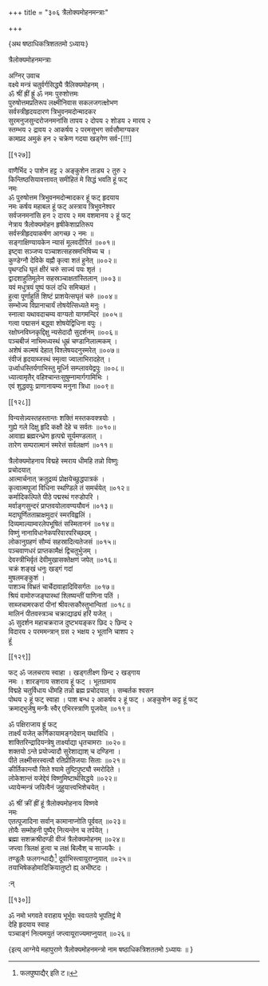 +++
title = "३०६ त्रैलोक्यमोहनमन्त्राः"

+++

\{अथ षष्ठाधिकत्रिशततमो ऽध्यायः\}

त्रैलोक्यमोहनमन्त्राः  
    
अग्निर् उवाच  
वक्ष्ये मन्त्रं चतुर्वर्गसिद्ध्यै त्रैलिक्यमोहनम् ।  
ॐ श्रीं ह्रीं ह्रूं ॐ नमः पुरुशोत्तमः  
पुरुषोत्तमप्रतिरूप लक्ष्मीनिवास सकलजगत्क्षोभण  
सर्वस्त्रीहृदयदारण त्रिभुवनमदोन्मादकर  
सुरमनुजसुन्दरोजनमनांसि तापय २ दोपय २ शोडय २ मारय २  
स्तम्भय २ द्रावय २ आकर्षय २ परमसुभग सर्वसौमाग्यकर  
कामप्रद अमुकं हन २ चक्रेण गदया खड्गेण सर्व-[!!!]  

[[१२७]]

वाणैर्भिद २ पाशेन हट्ट २ अङ्कुशेन ताड्य २ तुरु २  
किन्तिष्ठसियावत्तावत् समीहितं मे सिद्धं भवति हूं फट्  
नमः  
ॐ पुरुषोत्तम त्रिभुवनमदोन्मादकर हूं फट् हृदयाय  
नमः कर्षय महाबल हूं फट् अस्त्राय त्रिभुवनेश्वर  
सर्वजनमनांसि हन २ दारय २ मम वशमानय २ हूं फट्  
नेत्राय त्रैलोक्यमोहन हृषीकेशाप्रतिरूप  
सर्वस्त्रीहृदयाकर्षण आगच्छ २ नमः ॥  
सङ्गाक्षिण्यायकेन न्यासं मूलवदीरितं ॥००१॥  
इष्ट्वा सञ्जप्य पञ्चाशत्सहस्रमभिषिच्य च ।  
कुण्डेग्नौ देविके वह्नौ कृत्वा शतं हुनेत् ॥००२॥  
पृथग्दधि घृतं क्षीरं चरुं साज्यं पयः शृतं   ।  
द्वादशाहुतिमूलेन सहस्रञ्चाक्षतांस्तिलान् ॥००३॥  
यवं मधुत्रयं पुष्पं फलं दधि समिच्छतं   ।  
हुत्वा पूर्णाहुतिं शिष्टं प्राशयेत्सघृतं चरुं   ॥००४॥  
सम्भोज्य विप्रानाचार्यं तोषयेत्सिध्यते मनुः ।  
स्नात्वा यथावदाचम्य वाग्यतो यागमन्दिरं ॥००५॥  
गत्वा पद्मासनं बद्ध्वा शोषयेद्विधिना वपुः   ।  
रक्षोघ्नविघ्नकृद्दिक्षु न्यसेदादौ सुदर्शनम् ॥००६॥  
पञ्चबीजं नाभिमध्यस्थं धूम्रं चण्डानिलात्मकम्   ।  
अशेषं कल्मषं देहात् विश्लेषयदनुस्मरेत् ॥००७॥  
रंवीजं हृदयाब्जस्थं स्मृत्वा ज्वालाभिरादहेत्   ।  
उर्ध्वाधस्तिर्यगाभिस्तु मूर्ध्नि सम्प्लावयेद्वपुः   ॥००८॥  
ध्यात्वामृतैर् वहिश्चान्तःसुषुम्नामार्गगामिभिः   ।  
एवं शुद्धवपुः प्राणानायम्य मनुना त्रिधा   ॥००९॥  

[[१२८]]
    
विन्यसेन्न्यस्तहस्तान्तः शक्तिं मस्तकवक्त्रयोः ।  
गुह्ये गले दिक्षु हृदि कक्षौ देहे च सर्वतः ॥०१०॥  
आवाह्य ब्रह्मरन्ध्रेण हृत्पद्मे सूर्यमण्डलात्   ।  
तारेण सम्परात्मानं स्मरेत्तं सर्वलक्षणं   ॥०११॥  
    
त्रैलोक्यमोहनाय विद्महे स्मराय धीमहि तन्नो विष्णुः  
प्रचोदयात्  
आत्मार्चनात् क्रतुद्रव्यं प्रोक्षयेच्छुद्धपात्रकं   ।  
कृत्वात्मपूजां विधिना स्थण्डिले तं समर्चयेत्   ॥०१२॥  
कर्मादिकल्पिते पीठे पद्मस्थं गरुडोपरि ।  
मर्वाङ्गसुन्दरं प्राप्तवयोलावण्ययौवनं ॥०१३॥  
मदाघूर्णितताम्राक्षमुदारं स्मरविह्वलिं ।  
दिव्यमाल्याम्वरलेपभूषितं सस्मिताननं ॥०१४॥  
विष्णुं नानाविधानेकपरिवारपरिच्छदम् ।  
लोकानुग्रहणं सौम्यं सहस्रादित्यतेजसं ॥०१५॥  
पञ्चवाणधरं प्राप्तकामैक्षं द्विचतुर्भुजम्   ।  
देवस्त्रीभिर्वृतं देवीमुखासक्तेक्षणं जपेत्   ॥०१६॥  
चक्रं शङ्खं धनुः खड्गं गदां  
मुषलमङ्कुशं ।  
पाशञ्च विभ्रतं चार्चेदावाहादिविसर्गतः ॥०१७॥  
श्रियं वामोरुजङ्घास्थां श्लिष्यन्तीं पाणिना पतिं   ।  
साब्जचामरकरां पीनां श्रीवत्सकौस्तुभान्वितां   ॥०१८॥  
मालिनं पीतवस्त्रञ्च चक्राद्याढ्यं हरिं यजेत्   ।  
ॐ सुदर्शन महाचक्रराज दुष्टभयङ्कर छिद २ छिन्द २  
विदारय २ परममन्त्रान् ग्रस २ भक्षय २ भूतानि चाशप २  
हूं  

[[१२९]]

फट् ॐ जलचराय स्वाहा । खड्गतीक्ष्ण छिन्द २ खड्गाय  
नमः । शारङ्गाय सशराय हूं फट् । भूतग्रामाय  
विद्महे चतुर्विधाय धीमहि तन्नो ब्रह्म प्रचोदयात् । सम्बर्तक श्वसन  
पोथय २ हूं फट् स्वाहा । पाश बन्ध २ आकर्षय २ हूं फट्  । अङ्कुशेन कट्ट हूं फट्  
क्रमाद्भुजेषु मन्त्रैः स्वैर् एभिरस्त्राणि पूजयेत्   ॥०१९॥  
    
ॐ पक्षिराजाय ह्रूं फट्  
तार्क्ष्यं यजेत् कर्णिकायामङ्गदेवान् यथाविधि   ।  
शाक्तिरिन्द्रादियन्त्रेषु तार्क्ष्याद्या धृतचामराः   ॥०२०॥  
शक्तयो ऽन्ते प्रयोज्यादौ सुरेशाद्याश् च दण्डिना ।  
पीते लक्ष्मीसरस्वत्यौ रतिप्रीतिजयाः सिताः ॥०२१॥  
कीर्तिकान्त्यौ सिते श्यामे तुष्टिपुष्ट्यौ स्मरोदिते   ।  
लोकेशान्तं यजेद्देवं विष्णुमिष्टार्थसिद्धये   ॥०२२॥  
ध्यायेन्मन्त्रं जपित्वैनं जुहुयात्त्वभिशेचयेत् ।  
    
ॐ श्रीं क्रीं ह्रीं हूं त्रैलोक्यमोहनाय विष्णवे  
नमः  
एतत्पूजादिना सर्वान् कामानाप्नोति पूर्ववत् ॥०२३॥  
तोयैः सम्मोहनी पुष्पैर् नित्यन्तेन च तर्पयेत् ।  
ब्रह्मा सशक्रश्रीदण्डी वीजं त्रैलोक्यमोहनम्   ॥०२४॥  
जप्त्वा त्रिलक्षं हुत्वा च लक्षं बिल्वैश् च साज्यकैः   ।  
तण्डुलैः फलगन्धाद्यैः[^१] दूर्वाभिस्त्वायुराप्नुयात्   ॥०२५॥  
तयाभिषेकहोमादिक्रियातुष्टो ह्य् अभीष्टदः   ।  
    
:न्  
    
[^१]: फलपुष्पाद्यैर् इति ट॥  

[[१३०]]

ॐ नमो भगवते वराहाय भूर्भुवः स्वःपतये भूपतिद्वं मे  
देहि हृदयाय स्वाह  
पञ्चाङ्गं नित्यमयुतं जप्त्वायूराज्यमाप्नुयात्   ॥०२६॥  
    
\{इत्य् आग्नेये महापुराणे त्रैलोक्यमोहनमन्त्रो नाम षष्ठाधिकत्रिशततमो ऽध्यायः ॥  }
    